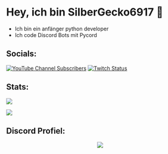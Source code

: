 # Hey, ich bin SilberGecko6917 👋
- Ich bin ein anfänger python developer
- Ich code Discord Bots mit Pycord
  

## Socials:  
[![YouTube Channel Subscribers](https://img.shields.io/youtube/channel/subscribers/UCf83BJ6BdAFoU1zViGFuWlg?style=for-the-badge&logo=youtube&label=YouTube&color=red)](https://youtube.com/@gecko_tv) [![Twitch Status](https://img.shields.io/twitch/status/silbergecko_tv?style=for-the-badge&logo=twitch&logoColor=white&color=purple)](https://twitch.tv/silbergecko_tv)


## Stats:
![](https://github-readme-stats.vercel.app/api?username=silbergecko6917&show_icons=true&theme=synthwave)


![](https://github-readme-stats.vercel.app/api/top-langs/?username=silbergecko6917&theme=synthwave&layout=compact)


## Discord Profiel:
<p align="center"><img src="https://discord.c99.nl/widget/theme-3/753974250968186901.png"><p/>
